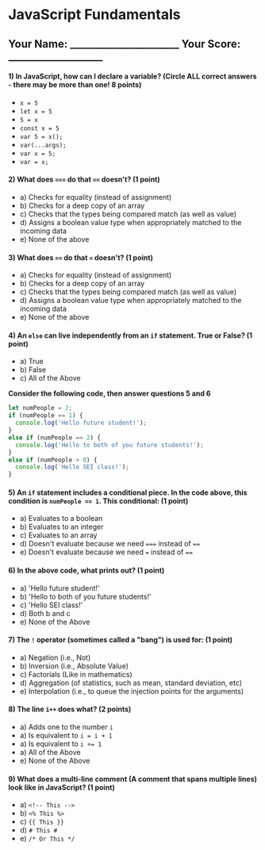 # JavaScript Fundamentals

## Your Name: ______________________ Your Score: ___________________

#### 1) In JavaScript, how can I declare a variable? (Circle ALL correct answers - there may be more than one! 8 points)

* `x = 5`
* `let x = 5`
* `5 = x`
* `const x = 5`
* `var 5 = x();`
* `var(...args);`
* `var x = 5;`
* `var = x;`

#### 2) What does `===` do that `==` doesn't? (1 point)

* a) Checks for equality (instead of assignment)
* b) Checks for a deep copy of an array
* c) Checks that the types being compared match (as well as value)
* d) Assigns a boolean value type when appropriately matched to the incoming data
* e) None of the above

#### 3) What does `==` do that `=` doesn't? (1 point)

* a) Checks for equality (instead of assignment)
* b) Checks for a deep copy of an array
* c) Checks that the types being compared match (as well as value)
* d) Assigns a boolean value type when appropriately matched to the incoming data
* e) None of the above

#### 4) An `else` can live independently from an `if` statement. True or False? (1 point)

* a) True
* b) False
* c) All of the Above 

**Consider the following code, then answer questions 5 and 6**

```js
let numPeople = 2;
if (numPeople == 1) {
  console.log('Hello future student!');
}
else if (numPeople == 2) {
  console.log('Hello to both of you future students!');
}
else if (numPeople > 0) {
  console.log('Hello SEI class!');
}
```

#### 5) An `if` statement includes a conditional piece. In the code above, this condition is `numPeople == 1`. This conditional: (1 point)

* a) Evaluates to a boolean
* b) Evaluates to an integer
* c) Evaluates to an array
* d) Doesn't evaluate because we need `===` instead of `==`
* e) Doesn't evaluate because we need `=` instead of `==`

#### 6) In the above code, what prints out? (1 point)

* a) 'Hello future student!'
* b) 'Hello to both of you future students!'
* c) 'Hello SEI class!'
* d) Both b and c
* e) None of the Above

#### 7) The `!` operator (sometimes called a "bang") is used for: (1 point)

* a) Negation (i.e., Not)
* b) Inversion (i.e., Absolute Value)
* c) Factorials (Like in mathematics)
* d) Aggregation (of statistics, such as mean, standard deviation, etc)
* e) Interpolation (i.e., to queue the injection points for the arguments)

#### 8) The line `i++` does what? (2 points)

* a) Adds one to the number `i`
* a) Is equivalent to `i = i + 1`
* a) Is equivalent to `i += 1`
* a) All of the Above
* e) None of the Above

#### 9) What does a multi-line comment (A comment that spans multiple lines) look like in JavaScript? (1 point)

* a) `<!-- This -->`
* b) `<% This %>`
* c) `{{ This }}`
* d) `# This #`
* e) `/* Or This */`
